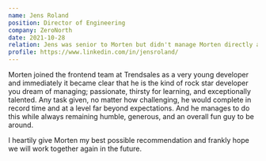 ```yaml
---
name: Jens Roland
position: Director of Engineering
company: ZeroNorth
date: 2021-10-28
relation: Jens was senior to Morten but didn't manage Morten directly at Trendsales
profile: https://www.linkedin.com/in/jensroland/
---
```


Morten joined the frontend team at Trendsales as a very young developer and immediately it became clear that he is the kind of rock star developer you dream of managing; passionate, thirsty for learning, and exceptionally talented. Any task given, no matter how challenging, he would complete in record time and at a level far beyond expectations. And he manages to do this while always remaining humble, generous, and an overall fun guy to be around.

I heartily give Morten my best possible recommendation and frankly hope we will work together again in the future.
